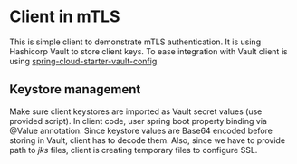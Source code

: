 # Client in mTLS

This is simple client to demonstrate mTLS authentication. It is using Hashicorp Vault to store client keys.
To ease integration with Vault client is using [spring-cloud-starter-vault-config][1]

## Keystore management

Make sure client keystores are imported as Vault secret values (use provided script). In client code, user spring boot
property binding via @Value annotation. Since keystore values are Base64 encoded before storing in Vault, client has
to decode them. Also, since we have to provide path to _jks_ files, client is creating temporary files to configure SSL.

[1]: http://cloud.spring.io/spring-cloud-vault/
